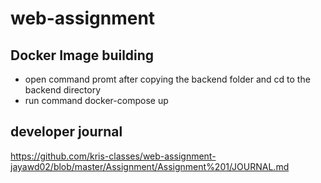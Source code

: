 # web-assignment
## Docker Image building 

- open command promt after copying the backend folder and cd to the backend directory
- run command docker-compose up


## developer journal
https://github.com/kris-classes/web-assignment-jayawd02/blob/master/Assignment/Assignment%201/JOURNAL.md



